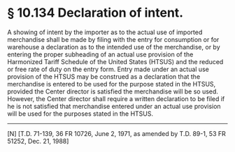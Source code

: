 # § 10.134   Declaration of intent.

A showing of intent by the importer as to the actual use of imported merchandise shall be made by filing with the entry for consumption or for warehouse a declaration as to the intended use of the merchandise, or by entering the proper subheading of an actual use provision of the Harmonized Tariff Schedule of the United States (HTSUS) and the reduced or free rate of duty on the entry form. Entry made under an actual use provision of the HTSUS may be construed as a declaration that the merchandise is entered to be used for the purpose stated in the HTSUS, provided the Center director is satisfied the merchandise will be so used. However, the Center director shall require a written declaration to be filed if he is not satisfied that merchandise entered under an actual use provision will be used for the purposes stated in the HTSUS.



---

[N] [T.D. 71-139, 36 FR 10726, June 2, 1971, as amended by T.D. 89-1, 53 FR 51252, Dec. 21, 1988]




